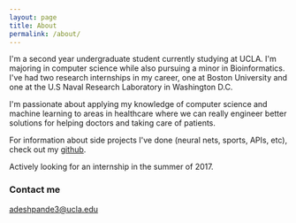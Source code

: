 ```yaml
---
layout: page
title: About
permalink: /about/
---
```


I'm a second year undergraduate student currently studying at UCLA. I'm majoring in computer science while also pursuing a minor in Bioinformatics. I've had two research internships in my career, one at Boston University and one at the U.S Naval Research Laboratory in Washington D.C.

I'm passionate about applying my knowledge of computer science and machine learning to areas in healthcare where we can really engineer better solutions for helping doctors and taking care of patients. 

For information about side projects I've done (neural nets, sports, APIs, etc), check out my <a href="https://github.com/adeshpande3"  target="_blank">github</a>.

Actively looking for an internship in the summer of 2017.

### Contact me

[adeshpande3@ucla.edu](mailto:adeshpande3@ucla.edu)
